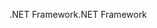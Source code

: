 <span data-ttu-id="0c9fb-101">.NET Framework</span><span class="sxs-lookup"><span data-stu-id="0c9fb-101">.NET Framework</span></span>